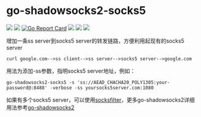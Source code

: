 # go-shadowsocks2-socks5

[<img src="https://img.shields.io/github/license/esrrhs/go-shadowsocks2-socks5">](https://github.com/esrrhs/go-shadowsocks2-socks5)
[<img src="https://img.shields.io/github/languages/top/esrrhs/go-shadowsocks2-socks5">](https://github.com/esrrhs/go-shadowsocks2-socks5)
[![Go Report Card](https://goreportcard.com/badge/github.com/esrrhs/go-shadowsocks2-socks5)](https://goreportcard.com/report/github.com/esrrhs/go-shadowsocks2-socks5)
[<img src="https://img.shields.io/github/v/release/esrrhs/go-shadowsocks2-socks5">](https://github.com/esrrhs/go-shadowsocks2-socks5/releases)
[<img src="https://img.shields.io/github/downloads/esrrhs/go-shadowsocks2-socks5/total">](https://github.com/esrrhs/go-shadowsocks2-socks5/releases)
[<img src="https://img.shields.io/docker/pulls/esrrhs/go-shadowsocks2-socks5">](https://hub.docker.com/repository/docker/esrrhs/go-shadowsocks2-socks5)

增加一条ss server到socks5 server的转发链路，方便利用起现有的socks5 server
```
curl google.com-->ss client-->ss server-->socks5 server-->google.com
```
用法为添加-ss参数，指明socks5 server地址，例如：
```
go-shadowsocks2-socks5 -s 'ss://AEAD_CHACHA20_POLY1305:your-password@:8488' -verbose -ss yoursocks5server.com:1080
```
如果有多个socks5 server，可以使用[socksfilter](https://github.com/esrrhs/socksfilter)，更多go-shadowsocks2详细用法参考[go-shadowsocks2](https://github.com/shadowsocks/go-shadowsocks2)
